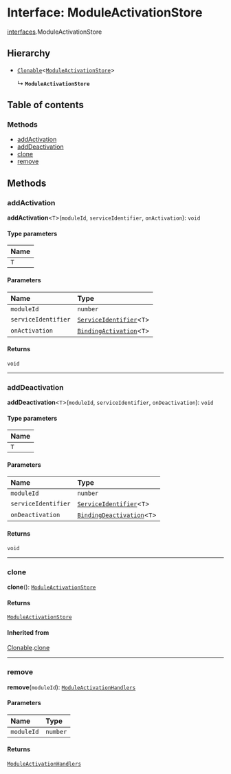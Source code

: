 # Interface: ModuleActivationStore

[interfaces](/auto-docs/editor/modules/interfaces.md).ModuleActivationStore

## Hierarchy

* [`Clonable`](/auto-docs/editor/interfaces/interfaces.Clonable.md)<[`ModuleActivationStore`](/auto-docs/editor/interfaces/interfaces.ModuleActivationStore.md)>

  ↳ **`ModuleActivationStore`**

## Table of contents

### Methods

* [addActivation](/auto-docs/editor/interfaces/interfaces.ModuleActivationStore.md#addactivation)
* [addDeactivation](/auto-docs/editor/interfaces/interfaces.ModuleActivationStore.md#adddeactivation)
* [clone](/auto-docs/editor/interfaces/interfaces.ModuleActivationStore.md#clone)
* [remove](/auto-docs/editor/interfaces/interfaces.ModuleActivationStore.md#remove)

## Methods

### addActivation

**addActivation**<`T`>(`moduleId`, `serviceIdentifier`, `onActivation`): `void`

#### Type parameters

| Name |
| :------ |
| `T` |

#### Parameters

| Name | Type |
| :------ | :------ |
| `moduleId` | `number` |
| `serviceIdentifier` | [`ServiceIdentifier`](/auto-docs/editor/types/interfaces.ServiceIdentifier.md)<`T`> |
| `onActivation` | [`BindingActivation`](/auto-docs/editor/types/interfaces.BindingActivation.md)<`T`> |

#### Returns

`void`

***

### addDeactivation

**addDeactivation**<`T`>(`moduleId`, `serviceIdentifier`, `onDeactivation`): `void`

#### Type parameters

| Name |
| :------ |
| `T` |

#### Parameters

| Name | Type |
| :------ | :------ |
| `moduleId` | `number` |
| `serviceIdentifier` | [`ServiceIdentifier`](/auto-docs/editor/types/interfaces.ServiceIdentifier.md)<`T`> |
| `onDeactivation` | [`BindingDeactivation`](/auto-docs/editor/types/interfaces.BindingDeactivation.md)<`T`> |

#### Returns

`void`

***

### clone

**clone**(): [`ModuleActivationStore`](/auto-docs/editor/interfaces/interfaces.ModuleActivationStore.md)

#### Returns

[`ModuleActivationStore`](/auto-docs/editor/interfaces/interfaces.ModuleActivationStore.md)

#### Inherited from

[Clonable](/auto-docs/editor/interfaces/interfaces.Clonable.md).[clone](/auto-docs/editor/interfaces/interfaces.Clonable.md#clone)

***

### remove

**remove**(`moduleId`): [`ModuleActivationHandlers`](/auto-docs/editor/interfaces/interfaces.ModuleActivationHandlers.md)

#### Parameters

| Name | Type |
| :------ | :------ |
| `moduleId` | `number` |

#### Returns

[`ModuleActivationHandlers`](/auto-docs/editor/interfaces/interfaces.ModuleActivationHandlers.md)
